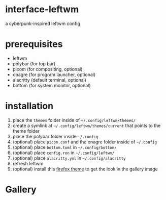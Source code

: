 # interface-leftwm

a cyberpunk-inspired leftwm config

# prerequisites

- leftwm
- polybar (for top bar)
- picom (for compositing, optional)
- onagre (for program launcher, optional)
- alacritty (default terminal, optional)
- bottom (for system monitor, optional)

# installation

1. place the `themes` folder inside of `~/.config/leftwm/themes/`
2. create a symlink at `~/.config/leftwm/themes/current` that points to the theme folder
3. place the polybar folder inside `~/.config`
4. (optional) place `picom.conf` and the onagre folder inside of `~/.config`
5. (optional) place `bottom.toml` in `~/.config/bottom/`
6. (optional) place `config.ron` in `~/.config/leftwm/`
7. (optional) place `alacritty.yml` in `~/.config/alacritty`
8. refresh leftwm
9. (optional) install this [firefox theme](https://addons.mozilla.org/en-US/firefox/addon/cyberpunk-neon-rain/) to get the look in the gallery image

# Gallery
